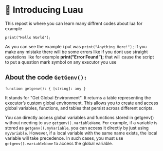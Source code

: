 # 📝 Introducing Luau 
This repost is where you can learn many diffrent codes about lua
for example 
```luau
print("Hello World");
```
As you can see the example i put was `print("Anything Here!");` if you make any mistake there will be some errors like if you dont use straight quotations like for example **print(”Error Found”);** that will cause the script to put a question mark symbol on any executor you use

## About the code `GetGenv():`
```luau
function getgenv(): { [string]: any }
```
It stands for "Get Global Environment". It returns a table representing the executor’s custom global environment. This allows you to create and access global variables, functions, and tables that persist across different scripts.

You can directly access global variables and functions stored in getgenv() without needing to use `getgenv().variableName`. For example, if a variable is stored as `getgenv().myVariable`, you can access it directly by just using `myVariable`.
However, if a local variable with the same name exists, the local variable will take precedence. In such cases, you must use `getgenv().variableName` to access the global variable.
